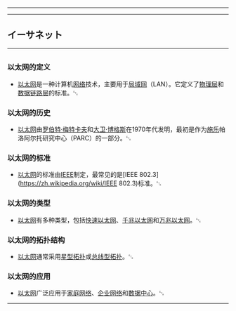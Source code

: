 # 
___
___
## イーサネット
___
## 
### 以太网的定义
- [以太网](https://zh.wikipedia.org/wiki/以太网)是一种计算机[网络](https://zh.wikipedia.org/wiki/网络)技术，主要用于[局域网](https://zh.wikipedia.org/wiki/局域网)（LAN）。它定义了[物理层](https://zh.wikipedia.org/wiki/物理层)和[数据链路层](https://zh.wikipedia.org/wiki/数据链路层)的标准。␃

### 以太网的历史
- [以太网](https://zh.wikipedia.org/wiki/以太网)由[罗伯特·梅特卡夫](https://zh.wikipedia.org/wiki/罗伯特·梅特卡夫)和[大卫·博格斯](https://zh.wikipedia.org/wiki/大卫·博格斯)在1970年代发明，最初是作为[施乐](https://zh.wikipedia.org/wiki/施乐)帕洛阿尔托研究中心（PARC）的一部分。␃

### 以太网的标准
- [以太网](https://zh.wikipedia.org/wiki/以太网)的标准由[IEEE](https://zh.wikipedia.org/wiki/IEEE)制定，最常见的是[IEEE 802.3](https://zh.wikipedia.org/wiki/IEEE 802.3)标准。␃

### 以太网的类型
- [以太网](https://zh.wikipedia.org/wiki/以太网)有多种类型，包括[快速以太网](https://zh.wikipedia.org/wiki/快速以太网)、[千兆以太网](https://zh.wikipedia.org/wiki/千兆以太网)和[万兆以太网](https://zh.wikipedia.org/wiki/万兆以太网)。␃

### 以太网的拓扑结构
- [以太网](https://zh.wikipedia.org/wiki/以太网)通常采用[星型拓扑](https://zh.wikipedia.org/wiki/星型拓扑)或[总线型拓扑](https://zh.wikipedia.org/wiki/总线型拓扑)。␃

### 以太网的应用
- [以太网](https://zh.wikipedia.org/wiki/以太网)广泛应用于[家庭网络](https://zh.wikipedia.org/wiki/家庭网络)、[企业网络](https://zh.wikipedia.org/wiki/企业网络)和[数据中心](https://zh.wikipedia.org/wiki/数据中心)。␃
___
